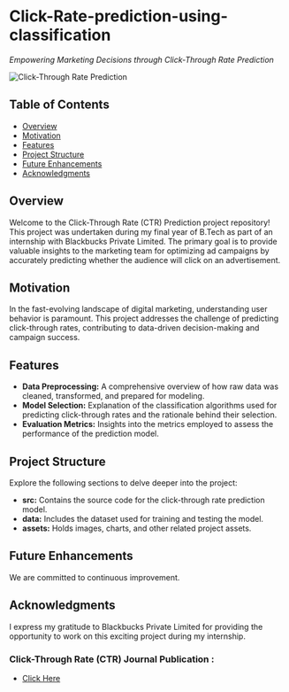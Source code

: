 # Click-Rate-prediction-using-classification

*Empowering Marketing Decisions through Click-Through Rate Prediction*

![Click-Through Rate Prediction](https://github.com/hemanthsaich/Click-Through-Rate/assets/91429511/b7ee7a22-78be-49d4-8610-c5ceaba22feb)

## Table of Contents
- [Overview](#overview)
- [Motivation](#motivation)
- [Features](#features)
- [Project Structure](#project-structure)
- [Future Enhancements](#future-enhancements)
- [Acknowledgments](#acknowledgments)

## Overview
Welcome to the Click-Through Rate (CTR) Prediction project repository! This project was undertaken during my final year of B.Tech as part of an internship with Blackbucks Private Limited. The primary goal is to provide valuable insights to the marketing team for optimizing ad campaigns by accurately predicting whether the audience will click on an advertisement.

## Motivation
In the fast-evolving landscape of digital marketing, understanding user behavior is paramount. This project addresses the challenge of predicting click-through rates, contributing to data-driven decision-making and campaign success.

## Features
- **Data Preprocessing:** A comprehensive overview of how raw data was cleaned, transformed, and prepared for modeling.
- **Model Selection:** Explanation of the classification algorithms used for predicting click-through rates and the rationale behind their selection.
- **Evaluation Metrics:** Insights into the metrics employed to assess the performance of the prediction model.

## Project Structure
Explore the following sections to delve deeper into the project:

- **src:** Contains the source code for the click-through rate prediction model.
- **data:** Includes the dataset used for training and testing the model.
- **assets:** Holds images, charts, and other related project assets.

## Future Enhancements
We are committed to continuous improvement.

## Acknowledgments
I express my gratitude to Blackbucks Private Limited for providing the opportunity to work on this exciting project during my internship.


### Click-Through Rate (CTR) Journal Publication : 
* [Click Here](https://github.com/hemanthsaich/Click-Through-Rate/blob/main/Click-Through%20Rate%20(CTR)%20Journal%20Publication.pdf)
